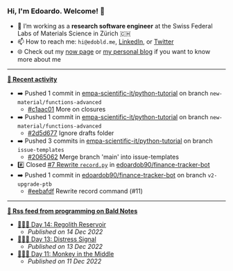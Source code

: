 ### Hi, I'm Edoardo. Welcome! 👋 

- 🔭 I’m working as a **research software engineer** at the Swiss Federal Labs of Materials Science in Zürich 🇨🇭
- 📫 How to reach me: `hi@edobld.me`, [LinkedIn](https://linkedin.com/in/edobld), or [Twitter](https://twitter.com/edobld)
- 🌐 Check out my [now page](https://edoardob.im/now) or [my personal blog](https://blog.edoardob.im) if you want to know more about me

---

**[📰 Recent activity](https://github.com/edoardob90)**
* ➡️ Pushed 1 commit in [empa-scientific-it/python-tutorial](https://github.com/empa-scientific-it/python-tutorial) on branch `new-material/functions-advanced`
  * [#c1aac01](https://github.com/empa-scientific-it/python-tutorial/commit/c1aac01) More on closures
* ➡️ Pushed 1 commit in [empa-scientific-it/python-tutorial](https://github.com/empa-scientific-it/python-tutorial) on branch `new-material/functions-advanced`
  * [#2d5d677](https://github.com/empa-scientific-it/python-tutorial/commit/2d5d677) Ignore drafts folder
* ➡️ Pushed 3 commits in [empa-scientific-it/python-tutorial](https://github.com/empa-scientific-it/python-tutorial) on branch `issue-templates`
  * [#2065062](https://github.com/empa-scientific-it/python-tutorial/commit/2065062) Merge branch &#39;main&#39; into issue-templates
* #️⃣ Closed [#7 Rewrite `record.py`](https://github.com/edoardob90/finance-tracker-bot/issues/7) in [edoardob90/finance-tracker-bot](https://github.com/edoardob90/finance-tracker-bot)
* ➡️ Pushed 1 commit in [edoardob90/finance-tracker-bot](https://github.com/edoardob90/finance-tracker-bot) on branch `v2-upgrade-ptb`
  * [#eebafdf](https://github.com/edoardob90/finance-tracker-bot/commit/eebafdf) Rewrite record command (#11)


---

**[🗼 Rss feed from programming on Bald Notes](https://blog.edoardob.im/categories/programming/)**
* [🎄👨‍💻 Day 14: Regolith Reservoir](https://blog.edoardob.im/2022/12/14/day-regolith-reservoir.html)
  * *Published on 14 Dec 2022*
* [🎄👨‍💻 Day 13: Distress Signal](https://blog.edoardob.im/2022/12/13/day-distress-signal.html)
  * *Published on 13 Dec 2022*
* [🎄👨‍💻 Day 11: Monkey in the Middle](https://blog.edoardob.im/2022/12/11/day-monkey-in.html)
  * *Published on 11 Dec 2022*

